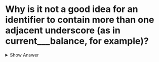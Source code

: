 # Why is it not a good idea for an identifier to contain more than one adjacent underscore (as in current___balance, for example)?

<details>
<summary>Show Answer</summary>

- Using more than one adjacent underscore in an identifier is discouraged because:
  - Multiple adjacent underscores make code harder to read and maintain.
  - It can cause confusion and errors, especially when collaborating with others or porting code between different compilers.
- It's best to use single underscores to separate words in identifiers and avoid confusion.

</details>

